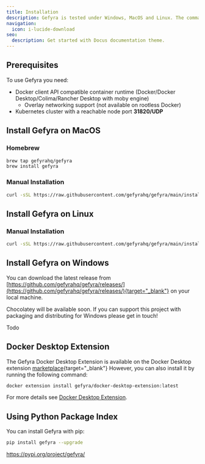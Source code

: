 ```yaml
---
title: Installation
description: Gefyra is tested under Windows, MacOS and Linux. The command line tool can be installed with a binary executable. Please find your preferred operating system below.
navigation:
  icon: i-lucide-download
seo:
  description: Get started with Docus documentation theme.
---
```


## Prerequisites

To use Gefyra you need:

- Docker client API compatible container runtime (Docker/Docker Desktop/Colima/Rancher Desktop with moby engine)
  - Overlay networking support (not available on rootless Docker)
- Kubernetes cluster with a reachable node port **31820/UDP**

## Install Gefyra on MacOS

### Homebrew

```bash
brew tap gefyrahq/gefyra
brew install gefyra
```

### Manual Installation

```bash
curl -sSL https://raw.githubusercontent.com/gefyrahq/gefyra/main/install.sh | sh -
```

## Install Gefyra on Linux

### Manual Installation

```bash
curl -sSL https://raw.githubusercontent.com/gefyrahq/gefyra/main/install.sh | sh -
```

## Install Gefyra on Windows

You can download the latest release from [https://github.com/gefyrahq/gefyra/releases/](https://github.com/gefyrahq/gefyra/releases/){target="_blank"} on your local machine.

Chocolatey will be available soon. If you can support this project with packaging and distributing for Windows please get in touch!

Todo

## Docker Desktop Extension

The Gefyra Docker Desktop Extension is available on the Docker Desktop extension [marketplace](https://hub.docker.com/extensions/gefyra/docker-desktop-extension){target="_blank"} However, you can also install it by running the following command:

```bash
docker extension install gefyra/docker-desktop-extension:latest
``` 

For more details see [Docker Desktop Extension](/en/essentials/docker-desktop-extension).

## Using Python Package Index

You can install Gefyra with pip:

```bash
pip install gefyra --upgrade
```

https://pypi.org/project/gefyra/